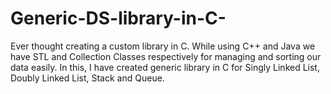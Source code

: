 # Generic-DS-library-in-C-
Ever thought creating a custom library in C. While using C++ and Java we have STL and Collection Classes respectively for managing and sorting our data easily. In this, I have created generic library in C for Singly Linked List, Doubly Linked List, Stack and Queue.

